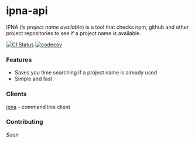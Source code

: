 # ipna-api
IPNA (_is project name available_) is a tool that checks npm, github and other project repositories to see if a project name is available. 
  
[![CI Status](https://github.com/laureanray/ipna/workflows/ci/badge.svg?branch=main&event=push)](https://github.com/laureanray/ipna/actions?query=workflow%3Aci)
[![codecov](https://codecov.io/gh/laureanray/ipna/branch/main/graph/badge.svg)](https://codecov.io/gh/laureanray/ipna)


### Features
   - Saves you time searching if a project name is already used
   - Simple and fast 
    
   
### Clients
   [ipna](https://github.com/laureanray/ipna) - command line client

### Contributing
   _Soon_
